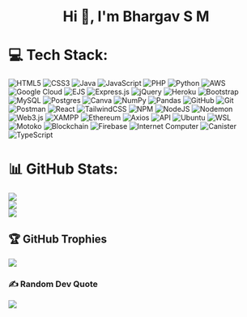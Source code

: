 <h1 align="center">Hi 👋, I'm Bhargav S M</h1>





# 💻 Tech Stack:
![HTML5](https://img.shields.io/badge/html5-%23E34F26.svg?style=for-the-badge&logo=html5&logoColor=white) 
![CSS3](https://img.shields.io/badge/css3-%231572B6.svg?style=for-the-badge&logo=css3&logoColor=white) 
![Java](https://img.shields.io/badge/java-%23ED8B00.svg?style=for-the-badge&logo=openjdk&logoColor=white) 
![JavaScript](https://img.shields.io/badge/javascript-%23323330.svg?style=for-the-badge&logo=javascript&logoColor=%23F7DF1E) 
![PHP](https://img.shields.io/badge/php-%23777BB4.svg?style=for-the-badge&logo=php&logoColor=white) 
![Python](https://img.shields.io/badge/python-3670A0?style=for-the-badge&logo=python&logoColor=ffdd54) 
![AWS](https://img.shields.io/badge/AWS-%23FF9900.svg?style=for-the-badge&logo=amazon-aws&logoColor=white) 
![Google Cloud](https://img.shields.io/badge/GoogleCloud-%234285F4.svg?style=for-the-badge&logo=google-cloud&logoColor=white) 
![EJS](https://img.shields.io/badge/ejs-%23B4CA65.svg?style=for-the-badge&logo=ejs&logoColor=black) 
![Express.js](https://img.shields.io/badge/express.js-%23404d59.svg?style=for-the-badge&logo=express&logoColor=%2361DAFB) 
![jQuery](https://img.shields.io/badge/jquery-%230769AD.svg?style=for-the-badge&logo=jquery&logoColor=white) 
![Heroku](https://img.shields.io/badge/heroku-%23430098.svg?style=for-the-badge&logo=heroku&logoColor=white) 
![Bootstrap](https://img.shields.io/badge/bootstrap-%238511FA.svg?style=for-the-badge&logo=bootstrap&logoColor=white) 
![MySQL](https://img.shields.io/badge/mysql-4479A1.svg?style=for-the-badge&logo=mysql&logoColor=white) 
![Postgres](https://img.shields.io/badge/postgres-%23316192.svg?style=for-the-badge&logo=postgresql&logoColor=white) 
![Canva](https://img.shields.io/badge/Canva-%2300C4CC.svg?style=for-the-badge&logo=Canva&logoColor=white) 
![NumPy](https://img.shields.io/badge/numpy-%23013243.svg?style=for-the-badge&logo=numpy&logoColor=white) 
![Pandas](https://img.shields.io/badge/pandas-%23150458.svg?style=for-the-badge&logo=pandas&logoColor=white) 
![GitHub](https://img.shields.io/badge/github-%23121011.svg?style=for-the-badge&logo=github&logoColor=white) 
![Git](https://img.shields.io/badge/git-%23F05033.svg?style=for-the-badge&logo=git&logoColor=white) 
![Postman](https://img.shields.io/badge/Postman-FF6C37?style=for-the-badge&logo=postman&logoColor=white) 
![React](https://img.shields.io/badge/react-%2320232a.svg?style=for-the-badge&logo=react&logoColor=%2361DAFB) 
![TailwindCSS](https://img.shields.io/badge/tailwindcss-%2338B2AC.svg?style=for-the-badge&logo=tailwind-css&logoColor=white) 
![NPM](https://img.shields.io/badge/NPM-%23CB3837.svg?style=for-the-badge&logo=npm&logoColor=white) 
![NodeJS](https://img.shields.io/badge/node.js-6DA55F?style=for-the-badge&logo=node.js&logoColor=white) 
![Nodemon](https://img.shields.io/badge/NODEMON-%23323330.svg?style=for-the-badge&logo=nodemon&logoColor=%BBDEAD) 
![Web3.js](https://img.shields.io/badge/web3.js-F16822?style=for-the-badge&logo=web3.js&logoColor=white) 
![XAMPP](https://img.shields.io/badge/XAMPP-%23F7A200.svg?style=for-the-badge&logo=XAMPP&logoColor=white) 
![Ethereum](https://img.shields.io/badge/ethereum-%232C3E50.svg?style=for-the-badge&logo=ethereum&logoColor=white) 
![Axios](https://img.shields.io/badge/Axios-%23FF2D20.svg?style=for-the-badge&logo=axios&logoColor=white) 
![API](https://img.shields.io/badge/API-%2300B4CC.svg?style=for-the-badge&logo=api&logoColor=white) 
![Ubuntu](https://img.shields.io/badge/Ubuntu-%23E95420.svg?style=for-the-badge&logo=ubuntu&logoColor=white) 
![WSL](https://img.shields.io/badge/WSL-%23000C6A.svg?style=for-the-badge&logo=windows&logoColor=white) 
![Motoko](https://img.shields.io/badge/Motoko-%2363A69F.svg?style=for-the-badge&logo=motoko&logoColor=white) 
![Blockchain](https://img.shields.io/badge/Blockchain-%232B58E2.svg?style=for-the-badge&logo=blockchain-dot-com&logoColor=white) 
![Firebase](https://img.shields.io/badge/Firebase-FFCA28?style=for-the-badge&logo=firebase&logoColor=black) 
![Internet Computer](https://img.shields.io/badge/Internet%20Computer-%2300457C.svg?style=for-the-badge&logo=internetcomputer&logoColor=white)
![Canister](https://img.shields.io/badge/Canister-%2300457C.svg?style=for-the-badge&logo=internetcomputer&logoColor=white)
![TypeScript](https://img.shields.io/badge/typescript-%23007ACC.svg?style=for-the-badge&logo=typescript&logoColor=white)




# 📊 GitHub Stats:
![](https://github-readme-stats.vercel.app/api?username=Bhargav13304&theme=dark&hide_border=false&include_all_commits=false&count_private=false)<br/>
![](https://nirzak-streak-stats.vercel.app/?user=Bhargav13304&theme=dark&hide_border=false)<br/>
![](https://github-readme-stats.vercel.app/api/top-langs/?username=Bhargav13304&theme=dark&hide_border=false&include_all_commits=false&count_private=false&layout=compact)

## 🏆 GitHub Trophies
![](https://github-profile-trophy.vercel.app/?username=Bhargav13304&theme=radical&no-frame=false&no-bg=true&margin-w=4)

### ✍️ Random Dev Quote
![](https://quotes-github-readme.vercel.app/api?type=horizontal&theme=radical)

<!-- Proudly created with GPRM ( https://gprm.itsvg.in ) -->
